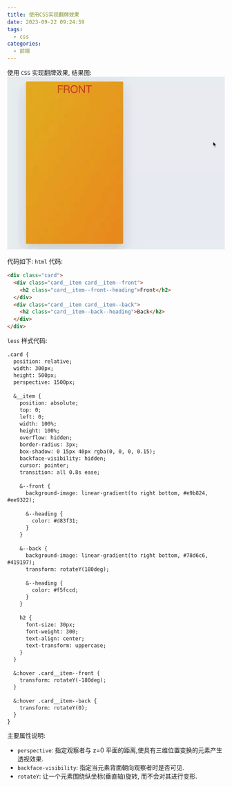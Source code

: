 ```yaml
---
title: 使用CSS实现翻牌效果
date: 2023-09-22 09:24:59
tags:
  - css
categories:
  - 前端
---
```


使用 `CSS` 实现翻牌效果, 结果图:
![css-flip](../images/css-flip-res/css-flip.gif)

<!-- more -->

代码如下:
`html` 代码:

```html
<div class="card">
  <div class="card__item card__item--front">
    <h2 class="card__item--front--heading">Front</h2>
  </div>
  <div class="card__item card__item--back">
    <h2 class="card__item--back--heading">Back</h2>
  </div>
</div>
```

`less` 样式代码:

```less
.card {
  position: relative;
  width: 300px;
  height: 500px;
  perspective: 1500px;

  &__item {
    position: absolute;
    top: 0;
    left: 0;
    width: 100%;
    height: 100%;
    overflow: hidden;
    border-radius: 3px;
    box-shadow: 0 15px 40px rgba(0, 0, 0, 0.15);
    backface-visibility: hidden;
    cursor: pointer;
    transition: all 0.8s ease;

    &--front {
      background-image: linear-gradient(to right bottom, #e9b824, #ee9322);

      &--heading {
        color: #d83f31;
      }
    }

    &--back {
      background-image: linear-gradient(to right bottom, #78d6c6, #419197);
      transform: rotateY(180deg);

      &--heading {
        color: #f5fccd;
      }
    }

    h2 {
      font-size: 30px;
      font-weight: 300;
      text-align: center;
      text-transform: uppercase;
    }
  }

  &:hover .card__item--front {
    transform: rotateY(-180deg);
  }

  &:hover .card__item--back {
    transform: rotateY(0);
  }
}
```

主要属性说明:

- `perspective`: 指定观察者与 z=0 平面的距离,使具有三维位置变换的元素产生透视效果.
- `backface-visibility`: 指定当元素背面朝向观察者时是否可见.
- `rotateY`: 让一个元素围绕纵坐标(垂直轴)旋转, 而不会对其进行变形.
